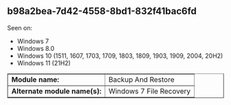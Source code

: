 ## b98a2bea-7d42-4558-8bd1-832f41bac6fd

Seen on:
* Windows 7
* Windows 8.0
* Windows 10 (1511, 1607, 1703, 1709, 1803, 1809, 1903, 1909, 2004, 20H2)
* Windows 11 (21H2)

<table border="1" class="docutils">
  <tbody>
    <tr>
      <td><b>Module name:</b></td>
      <td>Backup And Restore</td>
    </tr>
    <tr>
      <td><b>Alternate module name(s):</b></td>
      <td>Windows 7 File Recovery</td>
    </tr>
  </tbody>
</table>


